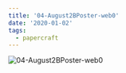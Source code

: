 ```yaml
---
title: '04-August2BPoster-web0'
date: '2020-01-02'
tags:
  - papercraft
---
```


![04-August2BPoster-web0](/images/matisse_website_images/04-August2BPoster-web0.jpg)
